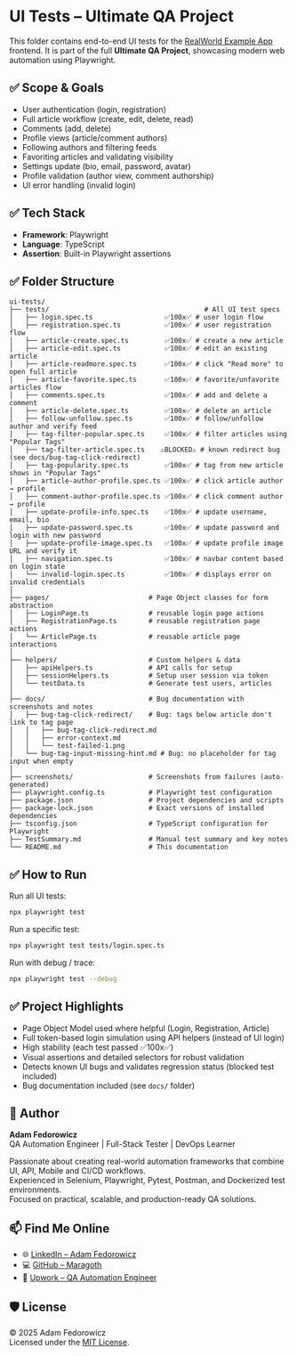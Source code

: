 # UI Tests – Ultimate QA Project

This folder contains end-to-end UI tests for the [RealWorld Example App](https://realworld.io/) frontend. It is part of the full **Ultimate QA Project**, showcasing modern web automation using Playwright.

## ✅ Scope & Goals
- User authentication (login, registration)
- Full article workflow (create, edit, delete, read)
- Comments (add, delete)
- Profile views (article/comment authors)
- Following authors and filtering feeds
- Favoriting articles and validating visibility
- Settings update (bio, email, password, avatar)
- Profile validation (author view, comment authorship)
- UI error handling (invalid login)

## ✅ Tech Stack
- **Framework**: Playwright
- **Language**: TypeScript
- **Assertion**: Built-in Playwright assertions

## ✅ Folder Structure
```
ui-tests/
├── tests/                                       # All UI test specs
│   ├── login.spec.ts                  ✅100x✅ # user login flow
│   ├── registration.spec.ts           ✅100x✅ # user registration flow
│   ├── article-create.spec.ts         ✅100x✅ # create a new article
│   ├── article-edit.spec.ts           ✅100x✅ # edit an existing article
│   ├── article-readmore.spec.ts       ✅100x✅ # click "Read more" to open full article
│   ├── article-favorite.spec.ts       ✅100x✅ # favorite/unfavorite articles flow
│   ├── comments.spec.ts               ✅100x✅ # add and delete a comment
│   ├── article-delete.spec.ts         ✅100x✅ # delete an article
│   ├── follow-unfollow.spec.ts        ✅100x✅ # follow/unfollow author and verify feed
│   ├── tag-filter-popular.spec.ts     ✅100x✅ # filter articles using "Popular Tags"
│   ├── tag-filter-article.spec.ts    ⚠️BLOCKED⚠️ # known redirect bug (see docs/bug-tag-click-redirect)
│   ├── tag-popularity.spec.ts         ✅100x✅ # tag from new article shows in "Popular Tags"
│   ├── article-author-profile.spec.ts ✅100x✅ # click article author → profile
│   ├── comment-author-profile.spec.ts ✅100x✅ # click comment author → profile
│   ├── update-profile-info.spec.ts    ✅100x✅ # update username, email, bio
│   ├── update-password.spec.ts        ✅100x✅ # update password and login with new password
│   ├── update-profile-image.spec.ts   ✅100x✅ # update profile image URL and verify it
│   ├── navigation.spec.ts             ✅100x✅ # navbar content based on login state
│   └── invalid-login.spec.ts          ✅100x✅ # displays error on invalid credentials
│
├── pages/                         # Page Object classes for form abstraction
│   ├── LoginPage.ts               # reusable login page actions
│   ├── RegistrationPage.ts        # reusable registration page actions
│   └── ArticlePage.ts             # reusable article page interactions
│
├── helpers/                       # Custom helpers & data
│   ├── apiHelpers.ts              # API calls for setup
│   ├── sessionHelpers.ts          # Setup user session via token
│   └── testData.ts                # Generate test users, articles
│
├── docs/                          # Bug documentation with screenshots and notes
│   ├── bug-tag-click-redirect/    # Bug: tags below article don't link to tag page
│   │   ├── bug-tag-click-redirect.md
│   │   ├── error-context.md
│   │   └── test-failed-1.png
│   └── bug-tag-input-missing-hint.md # Bug: no placeholder for tag input when empty
│
├── screenshots/                   # Screenshots from failures (auto-generated)
├── playwright.config.ts           # Playwright test configuration
├── package.json                   # Project dependencies and scripts
├── package-lock.json              # Exact versions of installed dependencies
├── tsconfig.json                  # TypeScript configuration for Playwright
├── TestSummary.md                 # Manual test summary and key notes
└── README.md                      # This documentation
```

## ✅ How to Run

Run all UI tests:
```bash
npx playwright test
```
Run a specific test:
```bash
npx playwright test tests/login.spec.ts
```
Run with debug / trace:
```bash
npx playwright test --debug
```

## ✅ Project Highlights
- Page Object Model used where helpful (Login, Registration, Article)
- Full token-based login simulation using API helpers (instead of UI login)
- High stability (each test passed ✅100x✅)
- Visual assertions and detailed selectors for robust validation
- Detects known UI bugs and validates regression status (blocked test included)
- Bug documentation included (see `docs/` folder)

## 👤 Author

**Adam Fedorowicz**  
QA Automation Engineer | Full-Stack Tester | DevOps Learner

Passionate about creating real-world automation frameworks that combine UI, API, Mobile and CI/CD workflows.  
Experienced in Selenium, Playwright, Pytest, Postman, and Dockerized test environments.  
Focused on practical, scalable, and production-ready QA solutions.

## 📫 Find Me Online

- 🌐 [LinkedIn – Adam Fedorowicz](https://www.linkedin.com/in/adam-fedorowicz-UK)
- 💻 [GitHub – Maragoth](https://github.com/Maragoth)
- 💼 [Upwork – QA Automation Engineer](https://www.upwork.com/freelancers/~018d6c0e188850f30d?mp_source=share)

## 🛡️ License

© 2025 Adam Fedorowicz  
Licensed under the [MIT License](https://opensource.org/licenses/MIT).
